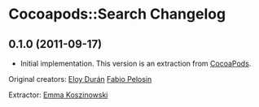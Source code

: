 # Cocoapods::Search Changelog

## 0.1.0 (2011-09-17) 

* Initial implementation. This version is an extraction from [CocoaPods](https://github.com/CocoaPods/CocoaPods). 

Original creators: 
[Eloy Durán](https://github.com/alloy)
[Fabio Pelosin](https://github.com/fabiopelosin)

Extractor:
[Emma Koszinowski](http://github.com/emkosz)